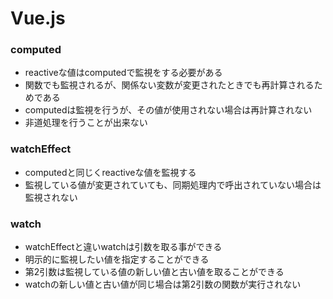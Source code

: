 # Vue.js

### computed

- reactiveな値はcomputedで監視をする必要がある
- 関数でも監視されるが、関係ない変数が変更されたときでも再計算されるためである
- computedは監視を行うが、その値が使用されない場合は再計算されない
- 非道処理を行うことが出来ない

### watchEffect

- computedと同じくreactiveな値を監視する
- 監視している値が変更されていても、同期処理内で呼出されていない場合は監視されない

### watch

- watchEffectと違いwatchは引数を取る事ができる
- 明示的に監視したい値を指定することができる
- 第2引数は監視している値の新しい値と古い値を取ることができる
- watchの新しい値と古い値が同じ場合は第2引数の関数が実行されない
